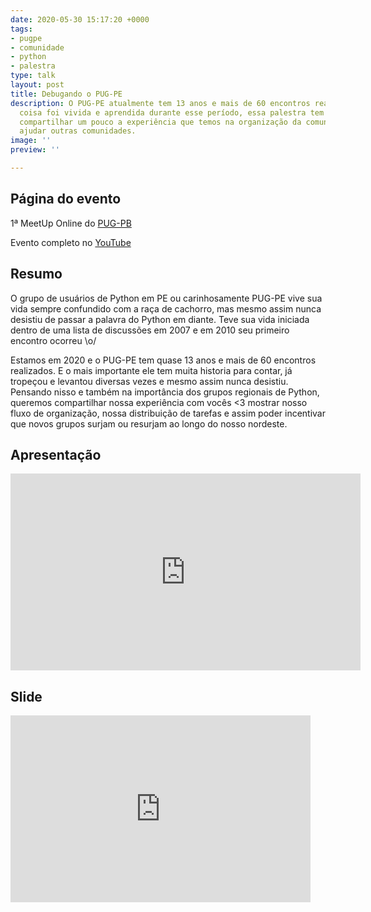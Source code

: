 ```yaml
---
date: 2020-05-30 15:17:20 +0000
tags:
- pugpe
- comunidade
- python
- palestra
type: talk
layout: post
title: Debugando o PUG-PE
description: O PUG-PE atualmente tem 13 anos e mais de 60 encontros realizados. Muita
  coisa foi vivida e aprendida durante esse período, essa palestra tem o intuito de
  compartilhar um pouco a experiência que temos na organização da comunidade e assim
  ajudar outras comunidades.
image: ''
preview: ''

---
```

## Página do evento

1ª MeetUp Online do [PUG-PB](https://pb.python.org.br/eventos.html)

Evento completo no [YouTube](https://youtu.be/rmCElTofs4s)

## Resumo

O grupo de usuários de Python em PE ou carinhosamente PUG-PE vive sua vida sempre confundido com a raça de cachorro, mas mesmo assim nunca desistiu de passar a palavra do Python em diante. Teve sua vida iniciada dentro de uma lista de discussões em 2007 e em 2010 seu primeiro encontro ocorreu \\o/

Estamos em 2020 e o PUG-PE tem quase 13 anos e mais de 60 encontros realizados. E o mais importante ele tem muita historia para contar, já tropeçou e levantou diversas vezes e mesmo assim nunca desistiu. Pensando nisso e também na importância dos grupos regionais de Python, queremos compartilhar nossa experiência com vocês <3 mostrar nosso fluxo de organização, nossa distribuição de tarefas e assim poder incentivar que novos grupos surjam ou resurjam ao longo do nosso nordeste.

## Apresentação

<iframe width="560" height="315" src="https://www.youtube.com/embed/rmCElTofs4s?start=5862" frameborder="0" allow="accelerometer; autoplay; encrypted-media; gyroscope; picture-in-picture" allowfullscreen></iframe>

## Slide
<iframe src="https://docs.google.com/presentation/d/e/2PACX-1vSOiKJtCx97SMuFUcWaQ3mgJWMmTOrbOVEVP2gpylZm1rSFGWsHhg8aiJOCpvg2mPew747oZMyV9Va1/embed?start=false&loop=false&delayms=3000" frameborder="0" width="480" height="299" allowfullscreen="true" mozallowfullscreen="true" webkitallowfullscreen="true"></iframe>